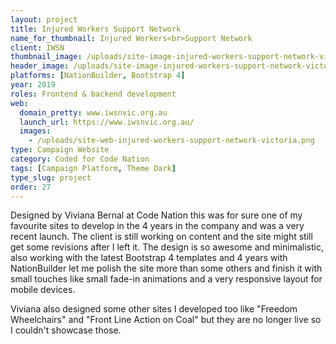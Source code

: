 ```yaml
---
layout: project
title: Injured Workers Support Network
name_for_thumbnail: Injured Workers<br>Support Network
client: IWSN
thumbnail_image: /uploads/site-image-injured-workers-support-network-victoria.jpg
header_image: /uploads/site-image-injured-workers-support-network-victoria.jpg
platforms: [NationBuilder, Bootstrap 4]
year: 2019
roles: Frontend & backend development
web:
  domain_pretty: www.iwsnvic.org.au
  launch_url: https://www.iwsnvic.org.au/
  images:
    - /uploads/site-web-injured-workers-support-network-victoria.png
type: Campaign Website
category: Coded for Code Nation
tags: [Campaign Platform, Theme Dark]
type_slug: project
order: 27
---
```


Designed by Viviana Bernal at Code Nation this was for sure one of my favourite sites to develop in the 4 years in the company and was a very recent launch. The client is still working on content and the site might still get some revisions after I left it. The design is so awesome and minimalistic, also working with the latest Bootstrap 4 templates and 4 years with NationBuilder let me polish the site more than some others and finish it with small touches like small fade-in animations and a very responsive layout for mobile devices.

Viviana also designed some other sites I developed too like "Freedom Wheelchairs" and "Front Line Action on Coal" but they are no longer live so I couldn't showcase those.